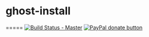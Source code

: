 # ghost-install
=====
[![Build Status - Master](https://travis-ci.org/uzantonomon/ghost-install.svg?branch=master)](https://travis-ci.org/uzantonomon/ghost-install)
<a href="https://www.paypal.com/cgi-bin/webscr?cmd=_s-xclick&hosted_button_id=R9CTXUUG4ZHJS" title="Testing a donation button"><img src="https://img.shields.io/badge/paypal-donate-yellow.svg" alt="PayPal donate button" /></a>
